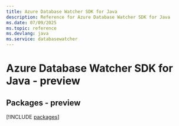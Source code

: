 ```yaml
---
title: Azure Database Watcher SDK for Java
description: Reference for Azure Database Watcher SDK for Java
ms.date: 07/09/2025
ms.topic: reference
ms.devlang: java
ms.service: databasewatcher
---
```

# Azure Database Watcher SDK for Java - preview
## Packages - preview
[!INCLUDE [packages](database-watcher-index.md)]